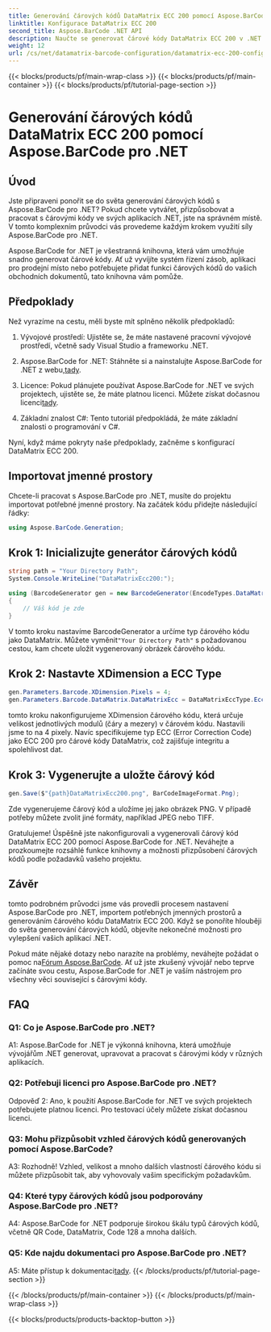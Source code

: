 ```yaml
---
title: Generování čárových kódů DataMatrix ECC 200 pomocí Aspose.BarCode pro .NET
linktitle: Konfigurace DataMatrix ECC 200
second_title: Aspose.BarCode .NET API
description: Naučte se generovat čárové kódy DataMatrix ECC 200 v .NET pomocí Aspose.BarCode. Zjednodušte operace pomocí efektivního vytváření čárových kódů.
weight: 12
url: /cs/net/datamatrix-barcode-configuration/datamatrix-ecc-200-configuration/
---
```


{{< blocks/products/pf/main-wrap-class >}}
{{< blocks/products/pf/main-container >}}
{{< blocks/products/pf/tutorial-page-section >}}

# Generování čárových kódů DataMatrix ECC 200 pomocí Aspose.BarCode pro .NET

## Úvod

Jste připraveni ponořit se do světa generování čárových kódů s Aspose.BarCode pro .NET? Pokud chcete vytvářet, přizpůsobovat a pracovat s čárovými kódy ve svých aplikacích .NET, jste na správném místě. V tomto komplexním průvodci vás provedeme každým krokem využití síly Aspose.BarCode pro .NET.

Aspose.BarCode for .NET je všestranná knihovna, která vám umožňuje snadno generovat čárové kódy. Ať už vyvíjíte systém řízení zásob, aplikaci pro prodejní místo nebo potřebujete přidat funkci čárových kódů do vašich obchodních dokumentů, tato knihovna vám pomůže.

## Předpoklady

Než vyrazíme na cestu, měli byste mít splněno několik předpokladů:

1. Vývojové prostředí: Ujistěte se, že máte nastavené pracovní vývojové prostředí, včetně sady Visual Studio a frameworku .NET.

2.  Aspose.BarCode for .NET: Stáhněte si a nainstalujte Aspose.BarCode for .NET z webu,[tady](https://releases.aspose.com/barcode/net/).

3.  Licence: Pokud plánujete používat Aspose.BarCode for .NET ve svých projektech, ujistěte se, že máte platnou licenci. Můžete získat dočasnou licenci[tady](https://purchase.aspose.com/temporary-license/).

4. Základní znalost C#: Tento tutoriál předpokládá, že máte základní znalosti o programování v C#.

Nyní, když máme pokryty naše předpoklady, začněme s konfigurací DataMatrix ECC 200.

## Importovat jmenné prostory

Chcete-li pracovat s Aspose.BarCode pro .NET, musíte do projektu importovat potřebné jmenné prostory. Na začátek kódu přidejte následující řádky:

```csharp
using Aspose.BarCode.Generation;
```

## Krok 1: Inicializujte generátor čárových kódů

```csharp
string path = "Your Directory Path";
System.Console.WriteLine("DataMatrixEcc200:");

using (BarcodeGenerator gen = new BarcodeGenerator(EncodeTypes.DataMatrix, "Åspóse.Barcóde©"))
{
    // Váš kód je zde
}
```

 V tomto kroku nastavíme BarcodeGenerator a určíme typ čárového kódu jako DataMatrix. Můžete vyměnit`"Your Directory Path"` s požadovanou cestou, kam chcete uložit vygenerovaný obrázek čárového kódu.

## Krok 2: Nastavte XDimension a ECC Type

```csharp
gen.Parameters.Barcode.XDimension.Pixels = 4;
gen.Parameters.Barcode.DataMatrix.DataMatrixEcc = DataMatrixEccType.Ecc200;
```

tomto kroku nakonfigurujeme XDimension čárového kódu, která určuje velikost jednotlivých modulů (čáry a mezery) v čárovém kódu. Nastavili jsme to na 4 pixely. Navíc specifikujeme typ ECC (Error Correction Code) jako ECC 200 pro čárové kódy DataMatrix, což zajišťuje integritu a spolehlivost dat.

## Krok 3: Vygenerujte a uložte čárový kód

```csharp
gen.Save($"{path}DataMatrixEcc200.png", BarCodeImageFormat.Png);
```

Zde vygenerujeme čárový kód a uložíme jej jako obrázek PNG. V případě potřeby můžete zvolit jiné formáty, například JPEG nebo TIFF.

Gratulujeme! Úspěšně jste nakonfigurovali a vygenerovali čárový kód DataMatrix ECC 200 pomocí Aspose.BarCode for .NET. Neváhejte a prozkoumejte rozsáhlé funkce knihovny a možnosti přizpůsobení čárových kódů podle požadavků vašeho projektu.

## Závěr

tomto podrobném průvodci jsme vás provedli procesem nastavení Aspose.BarCode pro .NET, importem potřebných jmenných prostorů a generováním čárového kódu DataMatrix ECC 200. Když se ponoříte hlouběji do světa generování čárových kódů, objevíte nekonečné možnosti pro vylepšení vašich aplikací .NET.

 Pokud máte nějaké dotazy nebo narazíte na problémy, neváhejte požádat o pomoc na[Fórum Aspose.BarCode](https://forum.aspose.com/c/barcode/13). Ať už jste zkušený vývojář nebo teprve začínáte svou cestu, Aspose.BarCode for .NET je vaším nástrojem pro všechny věci související s čárovými kódy.

## FAQ

### Q1: Co je Aspose.BarCode pro .NET?

A1: Aspose.BarCode for .NET je výkonná knihovna, která umožňuje vývojářům .NET generovat, upravovat a pracovat s čárovými kódy v různých aplikacích.

### Q2: Potřebuji licenci pro Aspose.BarCode pro .NET?

Odpověď 2: Ano, k použití Aspose.BarCode for .NET ve svých projektech potřebujete platnou licenci. Pro testovací účely můžete získat dočasnou licenci.

### Q3: Mohu přizpůsobit vzhled čárových kódů generovaných pomocí Aspose.BarCode?

A3: Rozhodně! Vzhled, velikost a mnoho dalších vlastností čárového kódu si můžete přizpůsobit tak, aby vyhovovaly vašim specifickým požadavkům.

### Q4: Které typy čárových kódů jsou podporovány Aspose.BarCode pro .NET?

A4: Aspose.BarCode for .NET podporuje širokou škálu typů čárových kódů, včetně QR Code, DataMatrix, Code 128 a mnoha dalších.

### Q5: Kde najdu dokumentaci pro Aspose.BarCode pro .NET?

 A5: Máte přístup k dokumentaci[tady](https://reference.aspose.com/barcode/net/).
{{< /blocks/products/pf/tutorial-page-section >}}

{{< /blocks/products/pf/main-container >}}
{{< /blocks/products/pf/main-wrap-class >}}

{{< blocks/products/products-backtop-button >}}
